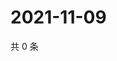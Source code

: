 # 2021-11-09

共 0 条

<!-- BEGIN WEIBO -->
<!-- 最后更新时间 Tue Nov 09 2021 11:14:58 GMT+0800 (China Standard Time) -->

<!-- END WEIBO -->
